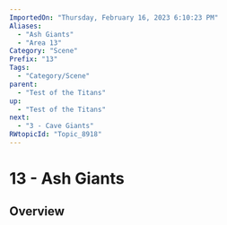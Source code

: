 ```yaml
---
ImportedOn: "Thursday, February 16, 2023 6:10:23 PM"
Aliases:
  - "Ash Giants"
  - "Area 13"
Category: "Scene"
Prefix: "13"
Tags:
  - "Category/Scene"
parent:
  - "Test of the Titans"
up:
  - "Test of the Titans"
next:
  - "3 - Cave Giants"
RWtopicId: "Topic_8918"
---
```

# 13 - Ash Giants
## Overview
